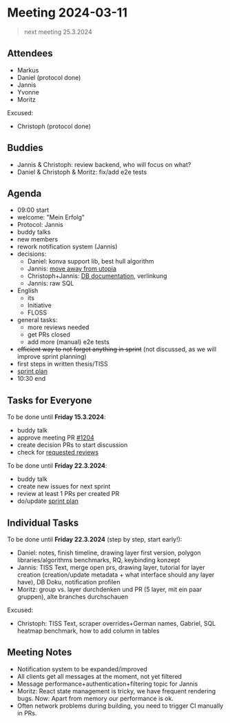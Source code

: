 # Meeting 2024-03-11

> next meeting 25.3.2024

## Attendees

- Markus
- Daniel (protocol done)
- Jannis
- Yvonne
- Moritz

Excused:

- Christoph (protocol done)

## Buddies

- Jannis & Christoph: review backend, who will focus on what?
- Daniel & Christoph & Moritz: fix/add e2e tests

## Agenda

- 09:00 start
- welcome: "Mein Erfolg"
- Protocol: Jannis
- buddy talks
- new members
- rework notification system (Jannis)
- decisions:
  - Daniel: konva support lib, best hull algorithm
  - Jannis: [move away from utopia](https://issues.permaplant.net/1181)
  - Christoph+Jannis: [DB documentation](https://issues.permaplant.net/1185), verlinkung
  - Jannis: raw SQL
- English
  - its
  - Initiative
  - FLOSS
- general tasks:
  - more reviews needed
  - get PRs closed
  - add more (manual) e2e tests
- ~~efficient way to not forget anything in sprint~~
  (not discussed, as we will improve sprint planning)
- first steps in written thesis/TISS
- [sprint plan](https://project.permaplant.net)
- 10:30 end

## Tasks for Everyone

To be done until **Friday 15.3.2024**:

- buddy talk
- approve meeting PR [#1204](https://pull.permaplant.net/1204/files)
- create decision PRs to start discussion
- check for [requested reviews](https://pulls.permaplant.net/?q=is%3Aopen+user-review-requested%3A%40me)

To be done until **Friday 22.3.2024**:

- buddy talk
- create new issues for next sprint
- review at least 1 PRs per created PR
- do/update [sprint plan](https://project.permaplant.net)

## Individual Tasks

To be done until **Friday 22.3.2024** (step by step, start early!):

- Daniel: notes, finish timeline, drawing layer first version, polygon libraries/algorithms benchmarks, RQ, keybinding konzept
- Jannis: TISS Text, merge open prs, drawing layer, tutorial for layer creation (creation/update metadata + what interface should any layer have), DB Doku, notification profilen
- Moritz: group vs. layer durchdenken und PR (5 layer, mit ein paar gruppen), alte branches durchschauen

Excused:

- Christoph: TISS Text, scraper overrides+German names, Gabriel, SQL heatmap benchmark, how to add column in tables

## Meeting Notes

- Notification system to be expanded/improved
- All clients get all messages at the moment, not yet filtered
- Message performance+authentication+filtering topic for Jannis
- Moritz: React state management is tricky, we have frequent rendering bugs. Now: Apart from memory our performance is ok.
- Often network problems during building, you need to trigger CI manually in PRs.
